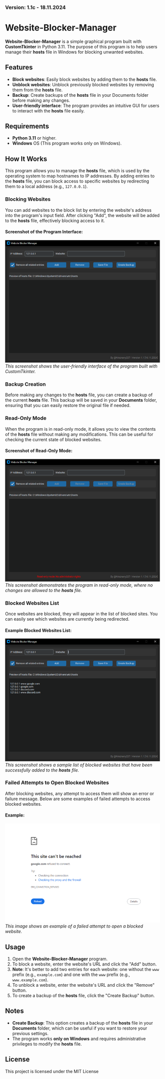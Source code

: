 ### Version: 1.1c - 18.11.2024

# Website-Blocker-Manager

**Website-Blocker-Manager** is a simple graphical program built with **CustomTkinter** in Python 3.11. The purpose of this program is to help users manage their **hosts** file in Windows for blocking unwanted websites.

## Features
- **Block websites**: Easily block websites by adding them to the **hosts** file.
- **Unblock websites**: Unblock previously blocked websites by removing them from the **hosts** file.
- **Backup**: Create backups of the **hosts** file in your Documents folder before making any changes.
- **User-friendly interface**: The program provides an intuitive GUI for users to interact with the **hosts** file easily.

## Requirements
- **Python 3.11** or higher.
- **Windows** OS (This program works only on Windows).

## How It Works
This program allows you to manage the **hosts** file, which is used by the operating system to map hostnames to IP addresses. By adding entries to the **hosts** file, you can block access to specific websites by redirecting them to a local address (e.g., `127.0.0.1`).

### Blocking Websites
You can add websites to the block list by entering the website's address into the program's input field. After clicking "Add", the website will be added to the **hosts** file, effectively blocking access to it.

#### Screenshot of the Program Interface:
![Program Interface](./Examples/Image1.png)  
_This screenshot shows the user-friendly interface of the program built with CustomTkinter._

### Backup Creation
Before making any changes to the **hosts** file, you can create a backup of the current **hosts** file. This backup will be saved in your **Documents** folder, ensuring that you can easily restore the original file if needed.

### Read-Only Mode
When the program is in read-only mode, it allows you to view the contents of the **hosts** file without making any modifications. This can be useful for checking the current state of blocked websites.

#### Screenshot of Read-Only Mode:
![Read-Only Mode](./Examples/Image2.png)  
_This screenshot demonstrates the program in read-only mode, where no changes are allowed to the **hosts** file._

### Blocked Websites List
Once websites are blocked, they will appear in the list of blocked sites. You can easily see which websites are currently being redirected.

#### Example Blocked Websites List:
![Blocked Websites List](./Examples/Image3.png)  
_This screenshot shows a sample list of blocked websites that have been successfully added to the **hosts** file._

### Failed Attempts to Open Blocked Websites
After blocking websites, any attempt to access them will show an error or failure message. Below are some examples of failed attempts to access blocked websites.

#### Example:
![Failed Attempt 1](./Examples/Image4.png)  
_This image shows an example of a failed attempt to open a blocked website._

## Usage
1. Open the **Website-Blocker-Manager** program.
2. To block a website, enter the website's URL and click the "Add" button.
3. **Note**: It's better to add two entries for each website: one without the `www` prefix (e.g., `example.com`) and one with the `www` prefix (e.g., `www.example.com`).
4. To unblock a website, enter the website's URL and click the "Remove" button.
5. To create a backup of the **hosts** file, click the "Create Backup" button.

## Notes
- **Create Backup**: This option creates a backup of the **hosts** file in your **Documents** folder, which can be useful if you want to restore your previous settings.
- The program works **only on Windows** and requires administrative privileges to modify the **hosts** file.

## License
This project is licensed under the MIT License
